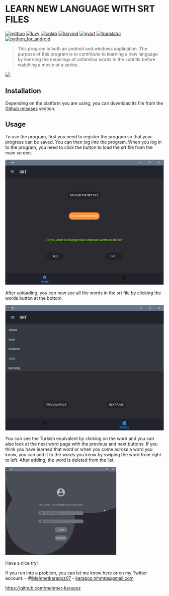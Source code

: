 # LEARN NEW LANGUAGE WITH SRT FILES

[![python](https://img.shields.io/badge/python-v3.9.6-yellow)](https://www.python.org)
[![kivy](https://img.shields.io/badge/kivy-v2.0.0-blue)](https://kivy.org/#home)
[![colab](https://img.shields.io/badge/google-colab-green)](https://colab.research.google.com/notebooks/intro.ipynb?utm_source=scs-index)
[![kivymd](https://img.shields.io/badge/kivymd-v0.104.2-red)](https://kivymd.readthedocs.io/en/latest/)
[![pysrt](https://img.shields.io/badge/pysrt-v1.1.2-purple)](https://github.com/byroot/pysrt)
[![translator](https://img.shields.io/badge/translator-v1.5.4-pink)](https://github.com/nidhaloff/deep-translator)
[![python_for_android](https://img.shields.io/badge/python--for--android-develop-white)](https://github.com/kivy/python-for-android)

> This program is both an android and windows application. The purpose of this program is to contribute to learning a new language by learning the meanings of unfamiliar words in the subtitle before watching a movie or a series.

<a href="https://www.buymeacoffee.com/mehmetkaragozdev"><img src="https://img.buymeacoffee.com/button-api/?text=Buy me a coffee&emoji=&slug=mehmetkaragozdev&button_colour=FFDD00&font_colour=000000&font_family=Cookie&outline_colour=000000&coffee_colour=ffffff" /></a>


## Installation

Depending on the platform you are using, you can download its file from the [Github releases](https://github.com/mehmet-karagoz/Learn-New-Language-With-Srt-Files/releases) section.

## Usage

To use the program, first you need to register the program so that your progress can be saved. You can then log into the program. When you log in to the program, you need to click the button to load the srt file from the main screen.

![homeScreen](homeScreen.png)

After uploading, you can now see all the words in the srt file by clicking the words button at the bottom.

![learningScreen](learningScreen.png)

You can see the Turkish equivalent by clicking on the word and you can also look at the next word page with the previous and next buttons. If you think you have learned that word or when you come across a word you know, you can add it to the words you know by swiping the word from right to left. After adding, the word is deleted from the list.

![appAnimation](app.gif)

Have a nice try!

If you run into a problem, you can let me know here or on my Twitter account. - [@Mehmetkaragoz07](https://twitter.com/Mehmetkaragoz07) - karagoz.mhmtg@gmail.com

https://github.com/mehmet-karagoz
